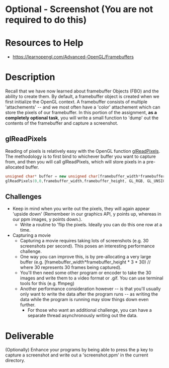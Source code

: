 # Optional - Screenshot (You are not required to do this)

# Resources to Help

- https://learnopengl.com/Advanced-OpenGL/Framebuffers

# Description

Recall that we have now learned about framebuffer Objects (FBO) and the ability to create them. By default, a framebuffer object is created when we first initialize the OpenGL context. A framebuffer consists of multiple 'attachements' -- and we most often have a 'color' attachement which can store the pixels of our framebuffer. In this portion of the assignment, **as a completely optional task**, you will write a small function to 'dump' out the contents of the framebuffer and capture a screenshot.

## glReadPixels

Reading of pixels is relatively easy with the OpenGL function [glReadPixels](https://docs.gl/gl4/glReadPixels). The methodology is to first bind to whichever buffer you want to capture from, and then you will call glReadPixels, which will store pixels in a pre-allocated buffer.

```cpp
unsigned char* buffer = new unsigned char[framebuffer_width*framebuffer_height * 3];
glReadPixels(0,0,framebuffer_width,framebuffer_height, GL_RGB, GL_UNSIGNED_BYTE, buffer);
```

## Challenges

- Keep in mind when you write out the pixels, they will again appear 'upside down' (Remembeer in our graphics API, y points up, whereas in our ppm images, y points down.).
  - Write a routine to 'flip the pixels. Ideally you can do this one row at a time.
- Capturing a movie
  - Capturing a movie requires taking lots of screenshots (e.g. 30 screenshots per second). This poses an interesting performance challenge.
  - One way you can improve this, is by pre-allocating a very large buffer (e.g. [framebuffer_width*framebuffer_height * 3 * 30) // where 30 represents 30 frames being captured).
  - You'll then need some other program or encoder to take the 30 images and write them to a video format or .gif. You can use terminal tools for this (e.g. ffmpeg)
  - Another performance consideration however -- is that you'll usually only want to write the data after the program runs -- as writing the data while the program is running may slow things down even further.
      - For those who want an additional challenge, you can have a separate thread asynchronously writing out the data.

# Deliverable

(Optionally) Enhance your programs by being able to press the <kbd>p</kbd> key to capture a screenshot and write out a 'screenshot.ppm' in the current directory.

